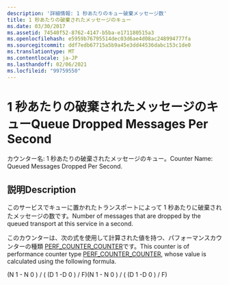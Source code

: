 ```yaml
---
description: '詳細情報: 1 秒あたりのキュー破棄メッセージ数'
title: 1 秒あたりの破棄されたメッセージのキュー
ms.date: 03/30/2017
ms.assetid: 74540f52-8762-4147-b5ba-e171180515a3
ms.openlocfilehash: e5959b76795514dec03d6ae4d08ac248994777fa
ms.sourcegitcommit: ddf7edb67715a5b9a45e3dd44536dabc153c1de0
ms.translationtype: MT
ms.contentlocale: ja-JP
ms.lasthandoff: 02/06/2021
ms.locfileid: "99759550"
---
```

# <a name="queue-dropped-messages-per-second"></a><span data-ttu-id="940e4-103">1 秒あたりの破棄されたメッセージのキュー</span><span class="sxs-lookup"><span data-stu-id="940e4-103">Queue Dropped Messages Per Second</span></span>

<span data-ttu-id="940e4-104">カウンター名: 1 秒あたりの破棄されたメッセージのキュー。</span><span class="sxs-lookup"><span data-stu-id="940e4-104">Counter Name: Queued Messages Dropped Per Second.</span></span>  
  
## <a name="description"></a><span data-ttu-id="940e4-105">説明</span><span class="sxs-lookup"><span data-stu-id="940e4-105">Description</span></span>  

 <span data-ttu-id="940e4-106">このサービスでキューに置かれたトランスポートによって 1 秒あたりに破棄されたメッセージの数です。</span><span class="sxs-lookup"><span data-stu-id="940e4-106">Number of messages that are dropped by the queued transport at this service in a second.</span></span>  
  
 <span data-ttu-id="940e4-107">このカウンターは、次の式を使用して計算された値を持つ、パフォーマンスカウンターの種類 [PERF_COUNTER_COUNTER](/previous-versions/windows/it-pro/windows-server-2003/cc740048(v=ws.10))です。</span><span class="sxs-lookup"><span data-stu-id="940e4-107">This counter is of performance counter type [PERF_COUNTER_COUNTER](/previous-versions/windows/it-pro/windows-server-2003/cc740048(v=ws.10)), whose value is calculated using the following formula.</span></span>  
  
 <span data-ttu-id="940e4-108">(N 1 - N 0 ) / ( (D 1 -D 0 ) / F)</span><span class="sxs-lookup"><span data-stu-id="940e4-108">(N 1 - N 0 ) / ( (D 1 -D 0 ) / F)</span></span>
